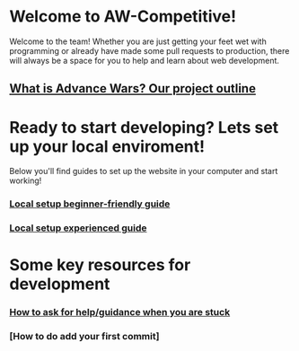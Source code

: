 # Welcome to AW-Competitive!
Welcome to the team! Whether you are just getting your feet wet with programming or already have made some pull requests to production, there will always be a space for you to help and learn about web development.

## [What is Advance Wars? Our project outline](https://github.com/JaviTrek/AW-Competitive/discussions/30)

# Ready to start developing? Lets set up your local enviroment!
Below you'll find guides to set up the website in your computer and start working!
### [Local setup beginner-friendly guide](https://github.com/JaviTrek/AW-Competitive/discussions/31)
### [Local setup experienced guide](https://github.com/JaviTrek/AW-Competitive/discussions/32)


# Some key resources for development
### [How to ask for help/guidance when you are stuck](https://github.com/JaviTrek/AW-Competitive/discussions/33)
### [How to do add your first commit]

